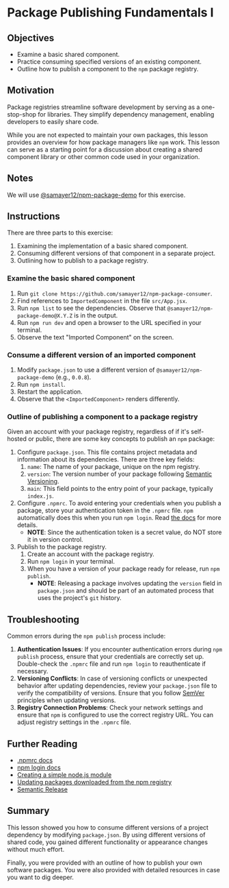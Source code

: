 # Package Publishing Fundamentals I

## Objectives

* Examine a basic shared component.
* Practice consuming specified versions of an existing component.
* Outline how to publish a component to the `npm` package registry.

## Motivation

Package registries streamline software development by serving as a one-stop-shop for libraries.
They simplify dependency management, enabling developers to easily share code.

While you are not expected to maintain your own packages, this lesson provides an overview for how package managers like `npm` work.
This lesson can serve as a starting point for a discussion about creating a shared component library or other common code used in your organization.

## Notes

We will use [@samayer12/npm-package-demo](https://www.npmjs.com/package/@samayer12/npm-package-demo) for this exercise.

## Instructions

There are three parts to this exercise:
1. Examining the implementation of a basic shared component.
2. Consuming different versions of that component in a separate project.
3. Outlining how to publish to a package registry.

### Examine the basic shared component

1. Run `git clone https://github.com/samayer12/npm-package-consumer`.
2. Find references to `ImportedComponent` in the file `src/App.jsx`.
3. Run `npm list` to see the dependencies. Observe that `@samayer12/npm-package-demo@X.Y.Z` is in the output.
4. Run `npm run dev` and open a browser to the URL specified in your terminal.
5. Observe the text "Imported Component" on the screen.

### Consume a different version of an imported component

1. Modify `package.json` to use a different version of `@samayer12/npm-package-demo` (e.g., `0.0.8`).
2. Run `npm install`.
3. Restart the application.
4. Observe that the `<ImportedComponent>` renders differently.

### Outline of publishing a component to a package registry

Given an account with your package registry, regardless of if it's self-hosted or public, there are some key concepts to publish an `npm` package:

1. Configure `package.json`.
This file contains project metadata and information about its dependencies.
There are three key fields:
   1. `name`: The name of your package, unique on the npm registry.
   2. `version`: The version number of your package following [Semantic Versioning](http://semver.org).
   3. `main`: This field points to the entry point of your package, typically `index.js`.
2. Configure `.npmrc`.
To avoid entering your credentials when you publish a package, store your authentication token in the `.npmrc` file.
`npm` automatically does this when you run `npm login`.
Read [the docs](https://docs.npmjs.com/cli/v10/configuring-npm/npmrc) for more details.
   *  **NOTE**: Since the authentication token is a secret value, do NOT store it in version control.
3. Publish to the package registry.
   1. Create an account with the package registry.
   2. Run `npm login` in your terminal.
   3. When you have a version of your package ready for release, run `npm publish`.
      * **NOTE**: Releasing a package involves updating the `version` field in `package.json` and should be part of an automated process that uses the project's `git` history.

## Troubleshooting

Common errors during the `npm publish` process include:

1. **Authentication Issues**:
If you encounter authentication errors during `npm publish` process, ensure that your credentials are correctly set up.
Double-check the `.npmrc` file and run `npm login` to reauthenticate if necessary.
2. **Versioning Conflicts**:
In case of versioning conflicts or unexpected behavior after updating dependencies, review your `package.json` file to verify the compatibility of versions.
Ensure that you follow [SemVer](http://semver.org) principles when updating versions.
3. **Registry Connection Problems**:
Check your network settings and ensure that `npm` is configured to use the correct registry URL.
You can adjust registry settings in the `.npmrc` file.

## Further Reading

* [.npmrc docs](https://docs.npmjs.com/cli/v10/configuring-npm/npmrc)
* [npm login docs](https://docs.npmjs.com/cli/v9/commands/npm-login)
* [Creating a simple node.js module](https://docs.npmjs.com/creating-node-js-modules)
* [Updating packages downloaded from the npm registry](https://docs.npmjs.com/updating-packages-downloaded-from-the-registry)
* [Semantic Release](https://github.com/semantic-release/semantic-release)

## Summary

This lesson showed you how to consume different versions of a project dependency by modifying `package.json`.
By using different versions of shared code, you gained different functionality or appearance changes without much effort.

Finally, you were provided with an outline of how to publish your own software packages.
You were also provided with detailed resources in case you want to dig deeper.
